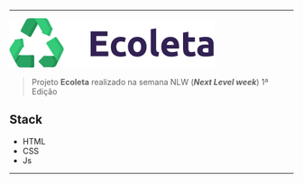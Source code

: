 ***

![Image](/assets/logo.svg) 



>Projeto **Ecoleta** realizado na semana NLW (**_Next Level week_**) 1ª Edição

## Stack

- HTML
- CSS
- Js

***
